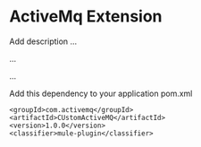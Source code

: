 # ActiveMq Extension

Add description ...


...


...


Add this dependency to your application pom.xml

```
<groupId>com.activemq</groupId>
<artifactId>CUstomActiveMQ</artifactId>
<version>1.0.0</version>
<classifier>mule-plugin</classifier>
```
